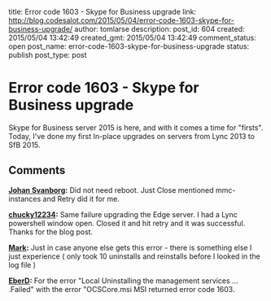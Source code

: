 title: Error code 1603 - Skype for Business upgrade
link: http://blog.codesalot.com/2015/05/04/error-code-1603-skype-for-business-upgrade/
author: tomlarse
description: 
post_id: 604
created: 2015/05/04 13:42:49
created_gmt: 2015/05/04 13:42:49
comment_status: open
post_name: error-code-1603-skype-for-business-upgrade
status: publish
post_type: post

# Error code 1603 - Skype for Business upgrade

Skype for Business server 2015 is here, and with it comes a time for "firsts". Today, I've done my first In-place upgrades on servers from Lync 2013 to SfB 2015.

## Comments

**[Johan Svanborg](#4201 "2015-10-11 08:47:33"):** Did not need reboot. Just Close mentioned mmc-instances and Retry did it for me.

**[chucky12234](#4990 "2017-02-11 20:01:03"):** Same failure upgrading the Edge server. I had a Lync powershell window open. Closed it and hit retry and it was successful. Thanks for the blog post.

**[Mark](#4917 "2016-08-11 07:11:07"):** Just in case anyone else gets this error - there is something else I just experience ( only took 10 uninstalls and reinstalls before I looked in the log file )

**[EberD](#4939 "2016-10-05 18:29:44"):** For the error "Local Uninstalling the management services ... .Failed" with the error "OCSCore.msi MSI returned error code 1603.

